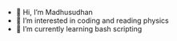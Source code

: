 - 👋 Hi, I’m Madhusudhan
- 👀 I’m interested in coding and reading physics
- 🌱 I’m currently learning bash scripting

<!---
madhugurram/madhugurram is a ✨ special ✨ repository because its `README.md` (this file) appears on your GitHub profile.
You can click the Preview link to take a look at your changes.
--->
